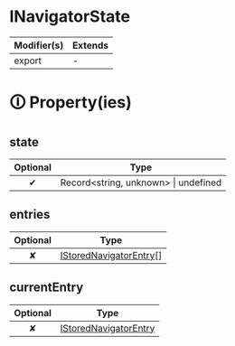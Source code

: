 # INavigatorState

| Modifier(s)                            | Extends                                    |
|----------------------------------------|--------------------------------------------|
| export | - |

# &#128712; Property(ies)

## state

| Optional                           | Type                         |
|:----------------------------------:|------------------------------|
| ✔ | Record&lt;string, unknown&gt; &#124; undefined |

## entries

| Optional                           | Type                         |
|:----------------------------------:|------------------------------|
| ✘ | [IStoredNavigatorEntry](https://hamedfathi.gitbook.io/aurelia-2-doc-api/router/interface/navigator/istorednavigatorentry)[] |

## currentEntry

| Optional                           | Type                         |
|:----------------------------------:|------------------------------|
| ✘ | [IStoredNavigatorEntry](https://hamedfathi.gitbook.io/aurelia-2-doc-api/router/interface/navigator/istorednavigatorentry) |